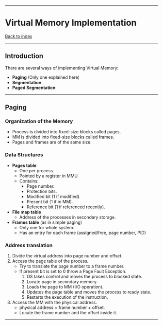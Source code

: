 
---
# Virtual Memory Implementation
[Back to index](../README.md)

---
## Introduction
There are several ways of implementing Virtual Memory:
- **Paging** (Only one explained here)
- **Segmentation**
- **Paged Segmentation**

---
## Paging
### Organization of the Memory
- Process is divided into fixed-size blocks called pages.
- MM is divided into fixed-size blocks called frames.
- Pages and frames are of the same size.
### Data Structures
- **Pages table**
	- One per process.
	- Pointed by a register in MMU
	- Contains:
		- Page number.
		- Protection bits.
		- Modified bit (1 if modified).
		- Present bit (1 if in MM).
		- Reference bit  (1 if referenced recently).
- **File map table**
	- Address of the processes in secondary storage.
- **Frames table** (as in simple paging)
	- Only one for whole system.
	- Has an entry for each frame (assigned/free, page number, PID)
### Address translation
1. Divide the virtual address into page number and offset.
2. Access the page table of the process.
	- Try to translate the page number to a frame number.
	- If present bit is set to 0 throw a Page Fault Exception.
		1. OS takes control and moves the process to blocked state.
		2. Locate page in secondary memory.
		3. Loads the page to MM (I/O operation).
		4. Updates the page table and moves the process to ready state.
		5. Restarts the execution of the instruction.
3. Access the MM with the physical address.
	- physical address = frame number + offset.
	- Locate the frame number and the offset inside it.
---